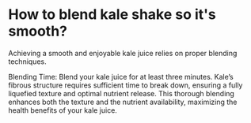# How to blend kale shake so it's smooth?

Achieving a smooth and enjoyable kale juice relies on proper blending techniques.

Blending Time: Blend your kale juice for at least three minutes. Kale’s fibrous structure requires sufficient time to break down, ensuring a fully liquefied texture and optimal nutrient release. This thorough blending enhances both the texture and the nutrient availability, maximizing the health benefits of your kale juice.